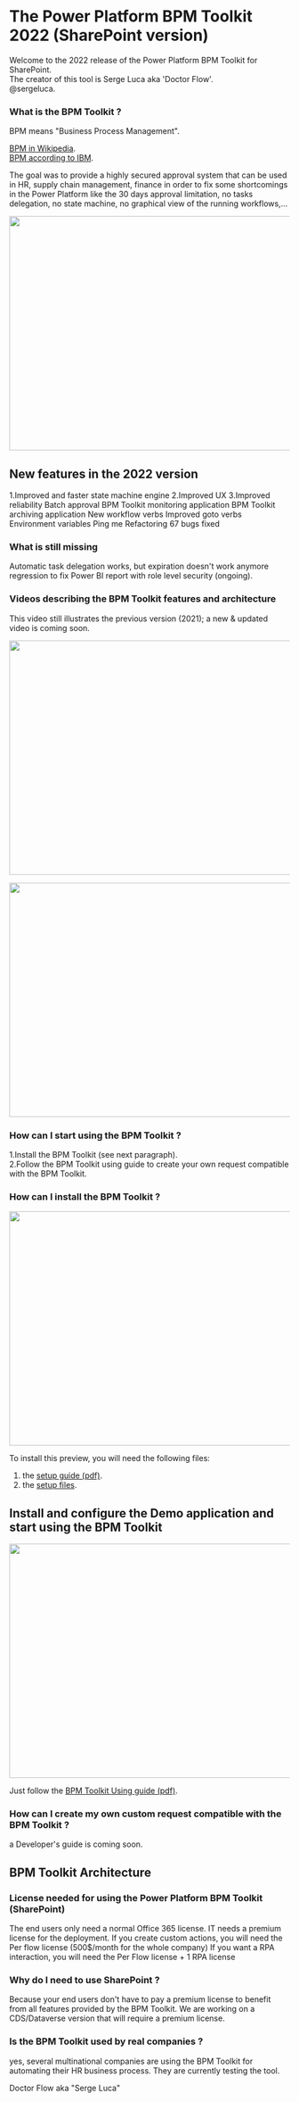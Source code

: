 # The Power Platform BPM Toolkit 2022 (SharePoint version)

Welcome to the 2022 release of the Power Platform BPM Toolkit for SharePoint.  
The creator of this tool is Serge Luca aka 'Doctor Flow'.  
@sergeluca. 


### What is the BPM Toolkit ?  

BPM means "Business Process Management".


[BPM in Wikipedia](https://en.wikipedia.org/wiki/Business_process_management).   
[BPM according to IBM](https://www.ibm.com/cloud/automation-software/business-process-management). 

The goal was to provide a highly secured approval system that can be used in HR, supply chain management, finance in order to fix some shortcomings in the Power Platform like the 30 days approval limitation, no tasks delegation, no state machine, no graphical view of the running workflows,...  


<img src="https://github.com/sergeluca/Power-Platform-BPM-Toolkit/blob/main/BPM%20Toolkit%20facts.jpg" width="760" height="420">

## New features in the 2022 version

1.Improved and faster state machine engine
2.Improved UX
3.Improved reliability
Batch approval
BPM Toolkit monitoring application
BPM Toolkit archiving application
New workflow verbs
Improved goto verbs
Environment variables
Ping me
Refactoring
67 bugs fixed

### What is still missing

Automatic task delegation works, but expiration doesn't work anymore regression to fix
Power BI report with role level security (ongoing).

### Videos describing the BPM Toolkit features and architecture

This video still illustrates the previous version (2021); a new & updated video is coming soon.

<a href="https://www.youtube.com/watch?v=QJS_6Ds1owo&t=2197s"> <img src=https://github.com/sergeluca/Power-Platform-BPM-Toolkit/blob/main/bpmtoolkitvideofeature.png width="760" height="420"> </a>


<a href="https://www.youtube.com/watch?v=8_uj-mNA4XE&t=196s"><img src=https://github.com/sergeluca/Power-Platform-BPM-Toolkit/blob/main/bpmtoolkitvideoarchitecture.png width="760" height="420">
</a>


### How can I start using the BPM Toolkit ?

1.Install the BPM Toolkit (see next paragraph).  
2.Follow the BPM Toolkit using guide to create your own request compatible with the BPM Toolkit. 

### How can I install the BPM Toolkit ?

<a href="https://github.com/sergeluca/Power-Platform-BPM-Toolkit/blob/main/BPM%20Toolkit%202022%20setup%20guide.pdf"><img src="https://github.com/sergeluca/Power-Platform-BPM-Toolkit/blob/main/BPMToolkit2022Setup.jpg" width="760" height="420"></a>
  
To install this preview, you will need the following files:  


1. the [setup guide (pdf)](https://github.com/sergeluca/Power-Platform-BPM-Toolkit/blob/main/BPM%20Toolkit%202022%20setup%20guide.pdf).
2. the [setup files](https://github.com/sergeluca/Power-Platform-BPM-Toolkit/blob/main/BPMToolkit_2022_setup.zip). 

## Install and configure the Demo application and start using the BPM Toolkit

<a href="https://github.com/sergeluca/Power-Platform-BPM-Toolkit/blob/main/BPM%20Toolkit%202022%20using%20guide.pdf"><img src="https://github.com/sergeluca/Power-Platform-BPM-Toolkit/blob/main/BPMToolkit2022Using.jpg" width="760" height="420"></a>

Just follow the [BPM Toolkit Using guide (pdf)](https://github.com/sergeluca/Power-Platform-BPM-Toolkit/blob/main/BPM%20Toolkit%202022%20using%20guide.pdf).

### How can I create my own custom request compatible with the BPM Toolkit ? 

a Developer's guide is coming soon.

## BPM Toolkit Architecture




### License needed for using the Power Platform BPM Toolkit (SharePoint)

The end users only need a normal Office 365 license. 
IT needs a premium license for the deployment. 
If you create custom actions, you will need the Per flow license (500$/month for the whole company)
If you want a RPA interaction, you will need the Per Flow license + 1 RPA license

### Why do I need to use SharePoint ?

Because your end users don't have to pay a premium license to benefit from all features provided by the BPM Toolkit. 
We are working on a CDS/Dataverse version that will require a premium license. 

### Is the BPM Toolkit used by real companies ?

yes, several multinational companies are using the BPM Toolkit for automating their HR business process. They are currently testing the tool.

Doctor Flow aka "Serge Luca"
